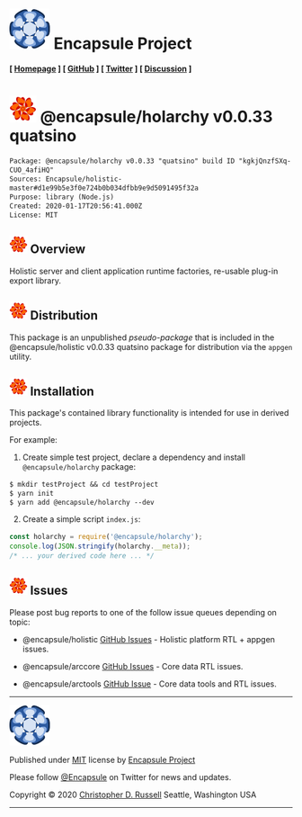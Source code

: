 # [![Encapsule Project](ASSETS/blue-burst-encapsule.io-icon-72x72.png "Encapsule Project")](https://encapsule.io) Encapsule Project

**[ [Homepage](https://encapsule.io "Encapsule Project Homepage...") ] [ [GitHub](https://github.com/Encapsule "Encapsule Project GitHub...") ] [ [Twitter](https://twitter.com/Encapsule "Encapsule Project Twitter...") ] [ [Discussion](https://groups.google.com/a/encapsule.io/forum/#!forum/holistic-app-platform-discussion-group "Holistic app platform discussion group...") ]**

# ![@encapsule/holistic](ASSETS/encapsule-holistic-48x48.png "@encapsule/holistic") @encapsule/holarchy v0.0.33 quatsino

```
Package: @encapsule/holarchy v0.0.33 "quatsino" build ID "kgkjQnzfSXq-CUO_4afiHQ"
Sources: Encapsule/holistic-master#d1e99b5e3f0e724b0b034dfbb9e9d5091495f32a
Purpose: library (Node.js)
Created: 2020-01-17T20:56:41.000Z
License: MIT
```

## ![@encapsule/holistic](ASSETS/encapsule-holistic-32x32.png "@encapsule/holistic") Overview

Holistic server and client application runtime factories, re-usable plug-in export library.

## ![@encapsule/holistic](ASSETS/encapsule-holistic-32x32.png "@encapsule/holistic") Distribution

This package is an unpublished _pseudo-package_ that is included in the @encapsule/holistic v0.0.33 quatsino package for distribution via the `appgen` utility.

## ![@encapsule/holistic](ASSETS/encapsule-holistic-32x32.png "@encapsule/holistic") Installation

This package's contained library functionality is intended for use in derived projects.

For example:

1. Create simple test project, declare a dependency and install `@encapsule/holarchy` package:

```
$ mkdir testProject && cd testProject
$ yarn init
$ yarn add @encapsule/holarchy --dev
```

2. Create a simple script `index.js`:

```JavaScript
const holarchy = require('@encapsule/holarchy');
console.log(JSON.stringify(holarchy.__meta));
/* ... your derived code here ... */
```

## ![@encapsule/holistic](ASSETS/encapsule-holistic-32x32.png "@encapsule/holistic") Issues

Please post bug reports to one of the follow issue queues depending on topic:

- @encapsule/holistic [GitHub Issues](https://github.com/Encapsule/holistic/issues) - Holistic platform RTL + appgen issues.

- @encapsule/arccore [GitHub Issues](https://github.com/Encapsule/ARCcore/issues) - Core data RTL issues.

- @encapsule/arctools [GitHub Issue](https://github.com/Encapsule/ARCtools/issues) - Core data tools and RTL issues.

<hr>

[![Encapsule Project](ASSETS/blue-burst-encapsule.io-icon-72x72.png "Encapsule Project")](https://encapsule.io)

Published under [MIT](LICENSE) license by [Encapsule Project](https://encapsule.io)

Please follow [@Encapsule](https://twitter.com/encapsule) on Twitter for news and updates.

Copyright &copy; 2020 [Christopher D. Russell](https://github.com/ChrisRus) Seattle, Washington USA

<hr>